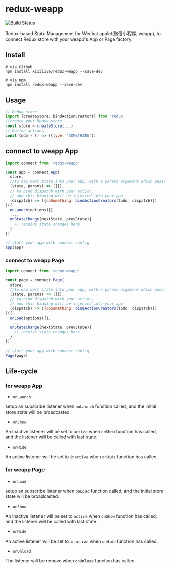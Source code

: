 # redux-weapp

[![Build Status](https://travis-ci.org/xixilive/redux-weapp.svg?branch=master)](https://travis-ci.org/xixilive/redux-weapp)

Redux-based State Management for Wechat applet(微信小程序, weapp), to connect Redux store with your weapp's App or Page factory.

## Install

```
# via Github
npm install xixilive/redux-weapp --save-dev

# via npm
npm install redux-weapp --save-dev
```

## Usage

```js
// Redux store
import {createStore, bindActionCreators} from 'redux'
//create your Redux store
const store = createStore(...)
// Define actions
const todo = () => ({type: 'SOMETHING'})
```

## connect to weapp App

```js
import connect from 'redux-weapp'

const app = connect.App(
  store,
  //to map next state into your app, with a params argument which passed on `App.onLaunch` life-cycle
  (state, params) => ({}),
  // to bind dispatch with your action,
  // and this binding will be injected into your app
  (dispatch) => ({doSomething: bindActionCreators(todo, dispatch)})
)({
  onLaunch(options){},
  ...,
  onStateChange(nextState, prevState){
    // receive state changes here
  }
})

// start your app with connect config
App(app)
```

### connect to weapp Page

```js
import connect from 'redux-weapp'

const page = connect.Page(
  store,
  //to map next state into your app, with a params argument which passed on `Page.onLoad` life-cycle
  (state, params) => ({}),
  // to bind dispatch with your action,
  // and this binding will be injected into your app
  (dispatch) => ({doSomething: bindActionCreators(todo, dispatch)})
)({
  onLoad(options){},
  ...,
  onStateChange(nextState, prevState){
    // receive state changes here
  }
})

// start your app with connect config
Page(page)
```

## Life-cycle

### for weapp App

- `onLaunch`

setup an subscribe listener when `onLaunch` function called, and the initial store state will be broadcasted.

- `onShow`

An inactive listener will be set to `active` when `onShow` function has called, and the listener will be called with last state.

- `onHide`

An active listener will be set to `inactive` when `onHide` function has called.

### for weapp Page

- `onLoad`

setup an subscribe listener when `onLoad` function called, and the initial store state will be broadcasted.

- `onShow`

An inactive listener will be set to `active` when `onShow` function has called, and the listener will be called with last state.

- `onHide`

An active listener will be set to `inactive` when `onHide` function has called.

- `onUnload`

The listener will be remove when `onUnload` function has called.
